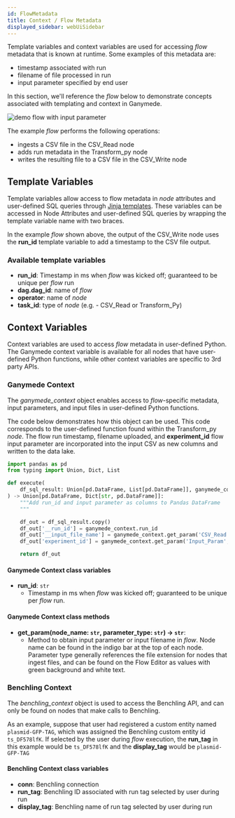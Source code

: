 ```yaml
---
id: FlowMetadata
title: Context / Flow Metadata
displayed_sidebar: webUiSidebar
---
```


Template variables and context variables are used for accessing _flow_ metadata that is known at runtime.  Some examples of this metadata are:
- timestamp associated with run
- filename of file processed in run
- input parameter specified by end user

In this section, we'll reference the _flow_ below to demonstrate concepts associated with templating and context in Ganymede.  

<img alt="demo flow with input parameter" src="https://ganymede-bio.mo.cloudinary.net/apiServer/Input_Param_20230108.png"/>

The example _flow_ performs the following operations:
- ingests a CSV file in the CSV_Read node
- adds run metadata in the Transform_py node
- writes the resulting file to a CSV file in the CSV_Write node

## Template Variables

Template variables allow access to flow metadata in _node_ attributes and user-defined SQL queries through [Jinja templates](https://jinja.palletsprojects.com/en/3.1.x/).  These variables can be accessed in Node Attributes and user-defined SQL queries by wrapping the template variable name with two braces.

In the example _flow_ shown above, the output of the CSV_Write node uses the **run_id** template variable to add a timestamp to the CSV file output.

### Available template variables

- **run_id**: Timestamp in ms when _flow_ was kicked off; guaranteed to be unique per _flow_ run
- **dag.dag_id**: name of _flow_
- **operator**: name of _node_
- **task_id**: type of _node_ (e.g. - CSV_Read or Transform_Py)

## Context Variables

Context variables are used to access _flow_ metadata in user-defined Python.  The Ganymede context variable is available for all nodes that have user-defined Python functions, while other context variables are specific to 3rd party APIs.

### Ganymede Context

The _ganymede_context_ object enables access to _flow_-specific metadata, input parameters, and input files in user-defined Python functions.  

The code below demonstrates how this object can be used.  This code corresponds to the user-defined function found within the Transform_py _node_.  The flow run timestamp, filename uploaded, and **experiment_id** flow input parameter are incorporated into the input CSV as new columns and written to the data lake.

```python
import pandas as pd
from typing import Union, Dict, List

def execute(
    df_sql_result: Union[pd.DataFrame, List[pd.DataFrame]], ganymede_context=None
) -> Union[pd.DataFrame, Dict[str, pd.DataFrame]]:
    """Add run_id and input parameter as columns to Pandas DataFrame
    """

    df_out = df_sql_result.copy()
    df_out['__run_id'] = ganymede_context.run_id
    df_out['__input_file_name'] = ganymede_context.get_param('CSV_Read', 'csv')
    df_out['experiment_id'] = ganymede_context.get_param('Input_Param', 'param')

    return df_out
```

#### Ganymede Context class variables
- **run_id**: `str`
  - Timestamp in ms when _flow_ was kicked off; guaranteed to be unique per _flow_ run.

#### Ganymede Context class methods
- **get_param(node_name: `str`, parameter_type: `str`) -> `str`**:
  - Method to obtain input parameter or input filename in _flow_.  Node name can be found in the indigo bar at the top of each node.  Parameter type generally references the file extension for nodes that ingest files, and can be found on the Flow Editor as values with green background and white text.

### Benchling Context

The _benchling_context_ object is used to access the Benchling API, and can only be found on nodes that make calls to Benchling.  

As an example, suppose that user had registered a custom entity named `plasmid-GFP-TAG`, which was assigned the Benchling custom entity id `ts_DF578lfK`.  If selected by the user during _flow_ execution, the **run_tag** in this example would be `ts_DF578lfK` and the **display_tag** would be `plasmid-GFP-TAG`

#### Benchling Context class variables
- **conn**: Benchling connection
- **run_tag**: Benchling ID associated with run tag selected by user during run
- **display_tag**: Benchling name of run tag selected by user during run
